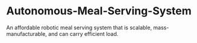 # Autonomous-Meal-Serving-System
 An affordable robotic meal serving system that is scalable, mass-manufacturable, and can carry efficient load.
